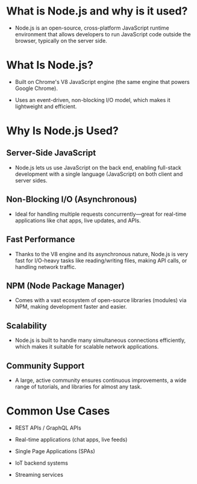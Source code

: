 # What is Node.js and why is it used?


- Node.js is an open-source, cross-platform JavaScript runtime environment that allows developers to run JavaScript code outside the browser, typically on the server side.

# What Is Node.js?
- Built on Chrome's V8 JavaScript engine (the same engine that powers Google Chrome).

- Uses an event-driven, non-blocking I/O model, which makes it lightweight and efficient.

# Why Is Node.js Used?

## Server-Side JavaScript
- Node.js lets us use JavaScript on the back end, enabling full-stack development with a single language (JavaScript) on both client and server sides.

## Non-Blocking I/O (Asynchronous)
- Ideal for handling multiple requests concurrently—great for real-time applications like chat apps, live updates, and APIs.

## Fast Performance
- Thanks to the V8 engine and its asynchronous nature, Node.js is very fast for I/O-heavy tasks like reading/writing files, making API calls, or handling network traffic.

## NPM (Node Package Manager)
- Comes with a vast ecosystem of open-source libraries (modules) via NPM, making development faster and easier.

## Scalability
- Node.js is built to handle many simultaneous connections efficiently, which makes it suitable for scalable network applications.

## Community Support
- A large, active community ensures continuous improvements, a wide range of tutorials, and libraries for almost any task.

# Common Use Cases
- REST APIs / GraphQL APIs

- Real-time applications (chat apps, live feeds)

- Single Page Applications (SPAs)

- IoT backend systems

- Streaming services

